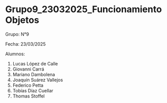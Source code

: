 # Grupo9_23032025_FuncionamientoObjetos
 
Grupo: N°9

Fecha: 23/03/2025

Alumnos:

1. Lucas López de Calle
2. Giovanni Carrá
3. Mariano Dambolena
4. Joaquín Suárez Vallejos
5. Federico Petta
6. Tobías Díaz Cuellar
7. Thomas Stoffel